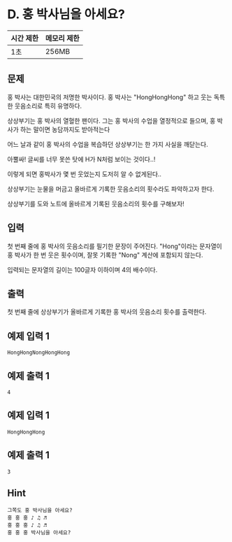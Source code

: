 # D. 홍 박사님을 아세요?

| 시간 제한 | 메모리 제한 |
| --- | --- |
| 1초 | 256MB |

## 문제
홍 박사는 대한민국의 저명한 박사이다. 홍 박사는 "HongHongHong" 하고 웃는 독특한 웃음소리로 특히 유명하다.

상상부기는 홍 박사의 열혈한 팬이다. 그는 홍 박사의 수업을 열정적으로 들으며, 홍 박사가 하는 말이면 농담까지도 받아적는다 

어느 날과 같이 홍 박사의 수업을 복습하던 상상부기는 한 가지 사실을 깨닫는다.

아뿔싸! 글씨를 너무 못쓴 탓에 H가 N처럼 보이는 것이다..! 

이렇게 되면 홍박사가 몇 번 웃었는지 도저히 알 수 없게된다..

상상부기는 눈물을 머금고 올바르게 기록한 웃음소리의 횟수라도 파악하고자 한다.

상상부기를 도와 노트에 올바르게 기록된 웃음소리의 횟수를 구해보자!

## 입력
첫 번째 줄에 홍 박사의 웃음소리를 필기한 문장이 주어진다. "Hong"이라는 문자열이 홍 박사가 한 번 웃은 횟수이며, 잘못 기록한 "Nong" 계산에 포함되지 않는다.

입력되는 문자열의 길이는 100글자 이하이며 4의 배수이다.

## 출력
첫 번째 줄에 상상부기가 올바르게 기록한 홍 박사의 웃음소리 횟수를 출력한다.


## 예제 입력 1

```
HongHongNongHongHong
```

## 예제 출력 1

```
4
```

## 예제 입력 1

```
HongHongHong
```

## 예제 출력 1

```
3
```

## Hint

```
그쪽도 홍 박사님을 아세요?
홍 홍 홍 ♪ ♫ ♬
홍 홍 홍 ♪ ♫ ♬
홍 홍 홍 박사님을 아세요?
```
